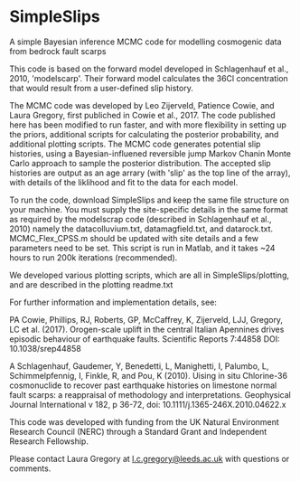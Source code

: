 # SimpleSlips
A simple Bayesian inference MCMC code for modelling cosmogenic data from bedrock fault scarps

This code is based on the forward model developed in Schlagenhauf et al., 2010, 'modelscarp'. Their forward model calculates the 36Cl concentration that would result from a user-defined slip history.

The MCMC code was developed by Leo Zijerveld, Patience Cowie, and Laura Gregory, first publiched in Cowie et al., 2017. The code published here has been modified to run faster, and with more flexibility in setting up the priors, additional scripts for calculating the posterior probability, and additional plotting scripts. The MCMC code generates potential slip histories, using a Bayesian-influened reversible jump Markov Chanin Monte Carlo approach to sample the posterior distribution. The accepted slip histories are output as an age arrary (with 'slip' as the top line of the array), with details of the liklihood and fit to the data for each model.

To run the code, download SimpleSlips and keep the same file structure on your machine. You must supply the site-specific details in the same format as required by the modelscrap code (described in Schlagenhauf et al., 2010) namely the datacolluvium.txt, datamagfield.txt, and datarock.txt. MCMC_Flex_CPSS.m should be updated with site details and a few parameters need to be set. This script is run in Matlab, and it takes ~24 hours to run 200k iterations (recommended). 

We developed various plotting scripts, which are all in SimpleSlips/plotting, and are described in the plotting readme.txt

For further information and implementation details, see:

PA Cowie, Phillips, RJ, Roberts, GP, McCaffrey, K, Zijerveld, LJJ, Gregory, LC et al. (2017). Orogen-scale uplift in the central Italian Apennines drives episodic behaviour of earthquake faults. Scientific Reports 7:44858 DOI: 10.1038/srep44858

A Schlagenhauf, Gaudemer, Y, Benedetti, L, Manighetti, I, Palumbo, L, Schimmelpfennig, I, Finkle, R, and Pou, K (2010). Uising in situ Chlorine-36 cosmonuclide to recover past earthquake histories on limestone normal fault scarps: a reappraisal of methodology and interpretations. Geophysical Journal International v 182, p 36-72, doi: 10.1111/j.1365-246X.2010.04622.x

This code was developed with funding from the UK Natural Environment Research Council (NERC) through a Standard Grant and Independent Research Fellowship.

Please contact Laura Gregory at l.c.gregory@leeds.ac.uk with questions or comments.
